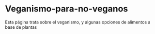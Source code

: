 # Veganismo-para-no-veganos
Esta página trata sobre el veganismo, y algunas opciones de alimentos a base de plantas
